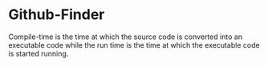 # Github-Finder

Compile-time is the time at which the source code is converted into an executable code while the run time is the time at which the executable code is started running.
